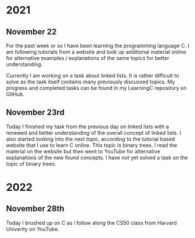 # 2021

## November 22

For the past week or so I have been learning the programming language C. I am following tutorials from a website and look up additional material online for alternative examples / explanations of the same topics for better understanding.

Currently I am working on a task about linked lists. It is rather difficult to solve as the task itself contains many previously discussed topics. My progress and completed tasks can be found in my LearningC repository on GitHub.

## November 23rd

Today I finished my task from the previous day on linked lists with a renewed and better understanding of the overall concept of linked lists.
I also started looking into the next topic, according to the tutorial based website that I use to learn C online. This topic is binary trees.
I read the material on the website but then went to YouTube for alternative explanations of the new found concepts. I have not yet solved a task on the topic of binary trees.

# 2022

## November 28th

Today I brushed up on C as i follow along the CS50 class from Harvard Univerity on YouTube. 